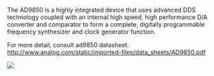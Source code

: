The AD9850 is a highly integrated device that uses advanced DDS technology coupled with an internal high speed, high performance D/A converter and comparator to form a complete, digitally programmable frequency synthesizer and clock generator function.

For more detail, consult ad9850 datasheet.
http://www.analog.com/static/imported-files/data_sheets/AD9850.pdf


<img src='http://ad9850-arduino.googlecode.com/files/ad9850-foto.png'>